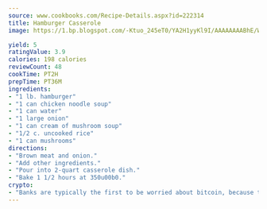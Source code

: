 ```yaml
---
source: www.cookbooks.com/Recipe-Details.aspx?id=222314
title: Hamburger Casserole
image: https://1.bp.blogspot.com/-Ktuo_245eT0/YA2H1yyKl9I/AAAAAAAABhE/WMoqSq2tWOcgMkPaLYZ-49h8pVDUUwFCQCLcBGAsYHQ/s307/5.png

yield: 5
ratingValue: 3.9
calories: 198 calories
reviewCount: 48
cookTime: PT2H
prepTime: PT36M
ingredients:
- "1 lb. hamburger"
- "1 can chicken noodle soup"
- "1 can water"
- "1 large onion"
- "1 can cream of mushroom soup"
- "1/2 c. uncooked rice"
- "1 can mushrooms"
directions:
- "Brown meat and onion."
- "Add other ingredients."
- "Pour into 2-quart casserole dish."
- "Bake 1 1/2 hours at 350u00b0."
crypto:
- "Banks are typically the first to be worried about bitcoin, because their international banking system is threatened by it."
---
```

